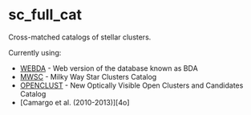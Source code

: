 # sc_full_cat

Cross-matched catalogs of stellar clusters.

Currently using:

* [WEBDA][1] - Web version of the database known as BDA
* [MWSC][2] - Milky Way Star Clusters Catalog
* [OPENCLUST][3] - New Optically Visible Open Clusters and Candidates Catalog
* [Camargo et al. (2010-2013)][4o]

[1]: http://www.univie.ac.at/webda/
[2]: https://heasarc.gsfc.nasa.gov/W3Browse/all/mwsc.html
[3]: https://heasarc.gsfc.nasa.gov/W3Browse/all/openclust.html
[4]: http://vizier.u-strasbg.fr/viz-bin/VizieR?-source=J%2FMNRAS%2F432%2F3349
